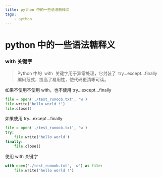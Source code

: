 ```yaml
---
title: python 中的一些语法糖释义
tags: 
    - python
---
```


# python 中的一些语法糖释义

### with 关键字

> Python 中的  with  关键字用于异常处理，它封装了  try…except…finally  编码范式，提高了易用性，使代码更清晰可读。

如果不使用不使用 with，也不使用 try…except…finally

```python
file = open('./test_runoob.txt', 'w')
file.write('hello world !')
file.close()
```

如果使用 try…except…finally

```python
file = open('./test_runoob.txt', 'w')
try:
    file.write('hello world')
finally:
    file.close()
```

使用 with 关键字

```python
with open('./test_runoob.txt', 'w') as file:
    file.write('hello world !')
```
